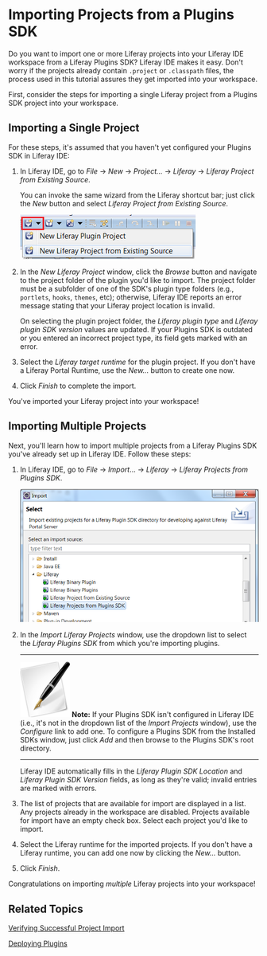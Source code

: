 # Importing Projects from a Plugins SDK [](id=importing-projects-from-plugins-sdk)

Do you want to import one or more Liferay projects into your Liferay IDE
workspace from a Liferay Plugins SDK? Liferay IDE makes it easy. Don't worry if
the projects already contain `.project` or `.classpath` files, the process used
in this tutorial assures they get imported into your workspace.

First, consider the steps for importing a single Liferay project from a
Plugins SDK project into your workspace.

<!-- To do: uncomment this note and add link to the new Plugins SDK tutorial once it exists -->

<!--
---

![Note](../../images/tip-pen-paper.png) **Note:** This section assumes that
you've created projects with the Plugins SDK and are familiar with the
directory structure used by the Plugins SDK. If you need to, check out the
*Plugins SDK* section of this chapter; it comes right after this section. 

---
-->

## Importing a Single Project

For these steps, it's assumed that you haven't yet configured your Plugins SDK
in Liferay IDE: 

1.  In Liferay IDE, go to *File* &rarr; *New* &rarr; *Project...* &rarr;
    *Liferay* &rarr; *Liferay Project from Existing Source*. 

    You can invoke the same wizard from the Liferay shortcut bar; just click
    the *New* button and select *Liferay Project from Existing Source*.

    ![Figure 2.12: As an alternative to clicking *File* &rarr; *New* to create a new Liferay project from an existing source, you can click the button shown above from Liferay IDE's shortcut bar.](../../images/ide-new-proj-existing-source.png)

2.  In the *New Liferay Project* window, click the *Browse* button and navigate
    to the project folder of the plugin you'd like to import. The project folder
    must be a subfolder of one of the SDK's plugin type folders (e.g.,
    `portlets`, `hooks`, `themes`, etc); otherwise, Liferay IDE reports an error
    message stating that your Liferay project location is invalid. 

    On selecting the plugin project folder, the *Liferay plugin type* and
    *Liferay plugin SDK version* values are updated. If your Plugins SDK is
    outdated or you entered an incorrect project type, its field gets marked
    with an error. 

4.  Select the *Liferay target runtime* for the plugin project. If you don't
    have a Liferay Portal Runtime, use the *New...* button to create one now.
    <!-- For more detailed instructions, see the section *Liferay Portal Runtime
    and Server Setup*, found earlier in this chapter. -->
    <!-- To do: add link to portal runtime and server setup learning path article -->

5.  Click *Finish* to complete the import. 

You've imported your Liferay project into your workspace!

<!-- Any time you import a project into Liferay IDE, you can verify that it was
successfully configured as a Liferay IDE project by using the process outlined
in the tutorial *Verifying Successful Project Import*. 
-->

<!-- To do: Add link to Verifying Successful Project Import tutorial -->

## Importing Multiple Projects

Next, you'll learn how to import multiple projects from a Liferay Plugins SDK
you've already set up in Liferay IDE. Follow these steps: 

1.  In Liferay IDE, go to *File* &rarr; *Import*... &rarr; *Liferay* &rarr;
    *Liferay Projects from Plugins SDK*. 

    ![Figure 2.13: To import projects from a Plugins SDK, choose *Liferay Projects from Plugins SDK* from the Import menu.](../../images/ide-import-from-plugin-sdk.png)

2.  In the *Import Liferay Projects* window, use the dropdown list to select the
    *Liferay Plugins SDK* from which you're importing plugins. 

    ---

    ![Note](../../images/tip-pen-paper.png) **Note:** If your Plugins SDK isn't
    configured in Liferay IDE (i.e., it's not in the dropdown list of the
    *Import Projects* window), use the *Configure* link to add one. To configure
    a Plugins SDK from the Installed SDKs window, just click *Add* and then
    browse to the Plugins SDK's root directory.

    ---

    Liferay IDE automatically fills in the *Liferay Plugin SDK Location* and
    *Liferay Plugin SDK Version* fields, as long as they're valid; invalid
    entries are marked with errors. 

5.  The list of projects that are available for import are displayed in a list.
    Any projects already in the workspace are disabled. Projects available for
    import have an empty check box. Select each project you'd like to import. 

6.  Select the Liferay runtime for the imported projects. If you don't have a
    Liferay runtime, you can add one now by clicking the *New...* button.

7.  Click *Finish*. 

Congratulations on importing *multiple* Liferay projects into your workspace! 

## Related Topics

[Verifying Successful Project Import](/develop/tutorials/-/knowledge_base/verifying-successful-project-import)

[Deploying Plugins](/develop/tutorials/-/knowledge_base/deploying-plugins)


